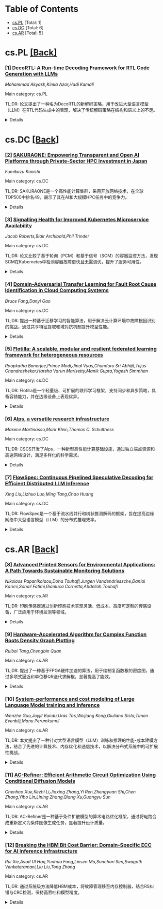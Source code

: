 <div id=toc></div>

# Table of Contents

- [cs.PL](#cs.PL) [Total: 1]
- [cs.DC](#cs.DC) [Total: 6]
- [cs.AR](#cs.AR) [Total: 5]


<div id='cs.PL'></div>

# cs.PL [[Back]](#toc)

### [1] [DecoRTL: A Run-time Decoding Framework for RTL Code Generation with LLMs](https://arxiv.org/abs/2507.02226)
*Mohammad Akyash,Kimia Azar,Hadi Kamali*

Main category: cs.PL

TL;DR: 论文提出了一种名为DecoRTL的新解码策略，用于改进大型语言模型（LLM）在RTL代码生成中的表现，解决了传统解码策略在结构和语义上的不足。


<details>
  <summary>Details</summary>
Motivation: 传统LLM解码策略在RTL代码生成中常导致无效或重复的输出，无法区分语法关键区域和设计关键区域的需求。

Method: DecoRTL结合了自一致性采样和语法感知温度调整，前者通过多候选生成和重排序提升正确性，后者根据语法角色调整采样温度。

Result: 在VerilogEval基准测试中，DecoRTL显著提升了语法有效性、功能正确性和输出多样性，且性能开销可忽略。

Conclusion: DecoRTL无需额外微调即可在推理时显著改善RTL代码生成质量。

Abstract: As one of their many applications, large language models (LLMs) have recently
shown promise in automating register transfer level (RTL) code generation.
However, conventional LLM decoding strategies, originally designed for natural
language, often fail to meet the structural and semantic demands of RTL,
leading to hallucinated, repetitive, or invalid code outputs. In this paper, we
first investigate the root causes of these decoding failures through an
empirical analysis of token-level entropy during RTL generation. Our findings
reveal that LLMs exhibit low confidence in regions of structural ambiguity or
semantic complexity, showing that standard decoding strategies fail to
differentiate between regions requiring determinism (syntax-critical regions)
and those that benefit from creative exploratory variability (design-critical
regions). Then, to overcome this, we introduce DecoRTL, a novel run-time
decoding strategy, that is both syntax-aware and contrastive for RTL code
generation. DecoRTL integrates two complementary components: (i)
self-consistency sampling, which generates multiple candidates and re-ranks
them based on token-level agreement to promote correctness while maintaining
diversity; and (ii) syntax-aware temperature adaptation, which classifies
tokens by their syntactical and functional roles and adjusts the sampling
temperature accordingly, enforcing low temperature for syntax-critical tokens
and higher temperature for exploratory ones. Our approach operates entirely at
inference time without requiring any additional model fine-tuning. Through
evaluations on multiple open-source LLMs using the VerilogEval benchmark, we
demonstrate significant improvements in syntactic validity, functional
correctness, and output diversity, while the execution overhead (performance
overhead) is imperceptible.

</details>


<div id='cs.DC'></div>

# cs.DC [[Back]](#toc)

### [2] [SAKURAONE: Empowering Transparent and Open AI Platforms through Private-Sector HPC Investment in Japan](https://arxiv.org/abs/2507.02124)
*Fumikazu Konishi*

Main category: cs.DC

TL;DR: SAKURAONE是一个高性能计算集群，采用开放网络技术，在全球TOP500中排名49，展示了其在AI和大规模HPC任务中的竞争力。


<details>
  <summary>Details</summary>
Motivation: 开发一个基于开放和供应商中立技术的高性能计算集群，以支持先进工作负载，如大语言模型训练。

Method: 采用800 GbE和SONiC操作系统构建开放网络堆栈，结合NVIDIA H100 GPU和全闪存存储子系统。

Result: 在HPL、HPCG和HPL-MxP基准测试中表现优异，分别达到33.95 PFLOP/s、396.295 TFLOP/s和339.86 PFLOP/s。

Conclusion: SAKURAONE证明了开放网络技术在大规模HPC基础设施中的可行性，并展示了高性能计算和AI应用的潜力。

Abstract: SAKURAONE is a managed high performance computing (HPC) cluster developed and
operated by the SAKURA Internet Research Center. It reinforces the ``KOKARYOKU
PHY'' configuration of bare-metal GPU servers and is designed as a cluster
computing resource optimized for advanced workloads, including large language
model (LLM) training.
  In the ISC 2025 edition of the TOP500 list, SAKURAONE was ranked
\textbf{49th} in the world based on its High Performance Linpack (HPL) score,
demonstrating its global competitiveness. In particular, it is the \textbf{only
system within the top 100} that employs a fully open networking stack based on
\textbf{800~GbE (Gigabit Ethernet)} and the \textbf{SONiC (Software for Open
Networking in the Cloud)} operating system, highlighting the viability of open
and vendor-neutral technologies in large-scale HPC infrastructure.
  SAKURAONE achieved a sustained performance of 33.95~PFLOP/s on the HPL
benchmark (Rmax), and 396.295~TFLOP/s on the High Performance Conjugate
Gradient (HPCG) benchmark. For the HPL-MxP benchmark, which targets
low-precision workloads representative of AI applications, SAKURAONE delivered
an impressive 339.86~PFLOP/s using FP8 precision.
  The system comprises 100 compute nodes, each equipped with eight NVIDIA H100
GPUs. It is supported by an all-flash Lustre storage subsystem with a total
physical capacity of 2~petabytes, providing high-throughput and low-latency
data access. Internode communication is enabled by a full-bisection bandwidth
interconnect based on a Rail-Optimized topology, where the Leaf and Spine
layers are interconnected via 800~GbE links. This topology, in combination with
RoCEv2 (RDMA over Converged Ethernet version 2), enables high-speed, lossless
data transfers and mitigates communication bottlenecks in large-scale parallel
workloads.

</details>


### [3] [Signalling Health for Improved Kubernetes Microservice Availability](https://arxiv.org/abs/2507.02158)
*Jacob Roberts,Blair Archibald,Phil Trinder*

Main category: cs.DC

TL;DR: 论文比较了基于轮询（PCM）和基于信号（SCM）的容器监控方法，发现SCM在Kubernetes中检测容器故障更快且无需调优，提升了服务可用性。


<details>
  <summary>Details</summary>
Motivation: 研究旨在解决PCM方法在容器监控中存在的调优困难、服务可用性降低和故障检测慢的问题。

Method: 设计并实现了基于信号的容器监控（SCM）方法，并通过数学模型和实验（使用SockShop基准）与PCM进行比较。

Result: SCM比PCM检测容器故障快86%，且无需调优，同时减少了错误检测，提升了服务可用性4%。

Conclusion: 建议容器编排器支持SCM功能，以实现更快、更准确的故障检测，无需复杂调优。

Abstract: Microservices are often deployed and managed by a container orchestrator that
can detect and fix failures to maintain the service availability critical in
many applications. In Poll-based Container Monitoring (PCM), the orchestrator
periodically checks container health. While a common approach, PCM requires
careful tuning, may degrade service availability, and can be slow to detect
container health changes. An alternative is Signal-based Container Monitoring
(SCM), where the container signals the orchestrator when its status changes. We
present the design, implementation, and evaluation of an SCM approach for
Kubernetes and empirically show that it has benefits over PCM, as predicted by
a new mathematical model. We compare the service availability of SCM and PCM
over six experiments using the SockShop benchmark. SCM does not require that
polling intervals are tuned, and yet detects container failure 86\% faster than
PCM and container readiness in a comparable time with limited resource
overheads. We find PCM can erroneously detect failures, and this reduces
service availability by 4\%. We propose that orchestrators offer SCM features
for faster failure detection than PCM without erroneous detections or careful
tuning.

</details>


### [4] [Domain-Adversarial Transfer Learning for Fault Root Cause Identification in Cloud Computing Systems](https://arxiv.org/abs/2507.02233)
*Bruce Fang,Danyi Gao*

Main category: cs.DC

TL;DR: 提出一种基于迁移学习的智能算法，用于解决云计算环境中故障根因识别的挑战，通过共享特征提取和域对抗机制提升模型性能。


<details>
  <summary>Details</summary>
Motivation: 云计算环境中故障根因识别因系统复杂、服务耦合度高和故障信息有限而困难。

Method: 采用迁移学习，引入共享特征提取模块和域对抗机制，结合伪标签选择策略增强模型泛化能力。

Result: 实验表明，该方法在准确性、F1-Score和AUC等关键指标上优于主流方法，尤其在类别不平衡和目标域结构差异大的情况下表现优异。

Conclusion: 验证了所提机制在复杂云计算系统中的有效性和实用价值。

Abstract: This paper addresses the challenge of fault root cause identification in
cloud computing environments. The difficulty arises from complex system
structures, dense service coupling, and limited fault information. To solve
this problem, an intelligent identification algorithm based on transfer
learning is proposed. The method introduces a shared feature extraction module
and a domain adversarial mechanism to enable effective knowledge transfer from
the source domain to the target domain. This improves the model's
discriminative ability and generalization performance in the target domain. The
model incorporates a pseudo-label selection strategy. When labeled samples are
lacking in the target domain, high-confidence predictions are used in training.
This enhances the model's ability to recognize minority classes. To evaluate
the stability and adaptability of the method in real-world scenarios,
experiments are designed under three conditions: label scarcity, class
imbalance, and heterogeneous node environments. Experimental results show that
the proposed method outperforms existing mainstream approaches in several key
metrics, including accuracy, F1-Score, and AUC. The model demonstrates stronger
discriminative power and robustness. Notably, under extreme class imbalance and
significant structural differences in the target domain, the model still
maintains high performance. This validates the effectiveness and practical
value of the proposed mechanisms in complex cloud computing systems.

</details>


### [5] [Flotilla: A scalable, modular and resilient federated learning framework for heterogeneous resources](https://arxiv.org/abs/2507.02295)
*Roopkatha Banerjee,Prince Modi,Jinal Vyas,Chunduru Sri Abhijit,Tejus Chandrashekar,Harsha Varun Marisetty,Manik Gupta,Yogesh Simmhan*

Main category: cs.DC

TL;DR: Flotilla是一个轻量级、可扩展的联邦学习框架，支持同步和异步策略，具备容错能力，并在边缘设备上表现优异。


<details>
  <summary>Details</summary>
Motivation: 随着移动和边缘计算的发展及数据隐私问题的关注，联邦学习（FL）作为一种隐私保护的分布式机器学习方法受到欢迎。然而，现有框架多用于伪分布式模拟，缺乏对真实边缘硬件的支持，且不支持异步聚合和容错。

Method: Flotilla采用模块化设计，支持多种同步和异步FL策略，独立于DNN架构，使用无状态客户端和分离会话状态的服务器设计，并具备容错能力。

Result: Flotilla在200+客户端上展示了容错能力，并在边缘设备上资源使用优于或媲美现有框架（Flower、OpenFL、FedML），且能扩展到1000+客户端。

Conclusion: Flotilla是一个高效的FL框架，适合构建新策略、快速部署及系统优化研究。

Abstract: With the recent improvements in mobile and edge computing and rising concerns
of data privacy, Federated Learning(FL) has rapidly gained popularity as a
privacy-preserving, distributed machine learning methodology. Several FL
frameworks have been built for testing novel FL strategies. However, most focus
on validating the learning aspects of FL through pseudo-distributed simulation
but not for deploying on real edge hardware in a distributed manner to
meaningfully evaluate the federated aspects from a systems perspective. Current
frameworks are also inherently not designed to support asynchronous
aggregation, which is gaining popularity, and have limited resilience to client
and server failures. We introduce Flotilla, a scalable and lightweight FL
framework. It adopts a ``user-first'' modular design to help rapidly compose
various synchronous and asynchronous FL strategies while being agnostic to the
DNN architecture. It uses stateless clients and a server design that separates
out the session state, which are periodically or incrementally checkpointed. We
demonstrate the modularity of Flotilla by evaluating five different FL
strategies for training five DNN models. We also evaluate the client and
server-side fault tolerance on 200+ clients, and showcase its ability to
rapidly failover within seconds. Finally, we show that Flotilla's resource
usage on Raspberry Pis and Nvidia Jetson edge accelerators are comparable to or
better than three state-of-the-art FL frameworks, Flower, OpenFL and FedML. It
also scales significantly better compared to Flower for 1000+ clients. This
positions Flotilla as a competitive candidate to build novel FL strategies on,
compare them uniformly, rapidly deploy them, and perform systems research and
optimizations.

</details>


### [6] [Alps, a versatile research infrastructure](https://arxiv.org/abs/2507.02404)
*Maxime Martinasso,Mark Klein,Thomas C. Schulthess*

Main category: cs.DC

TL;DR: CSCS开发了Alps，一种新型高性能计算基础设施，通过独立端点资源和高速网络设计，满足多样化的科学需求。


<details>
  <summary>Details</summary>
Motivation: 传统垂直集成的HPC架构缺乏灵活性和可组合性，无法适应日益多样化的科学需求。

Method: Alps采用异构硬件（CPU和GPU）和高性能Slingshot网络，结合模块化存储系统和软件定义的vCluster技术。

Result: Alps支持多种科学领域，如数值天气预报和AI研究，提供定制化平台。

Conclusion: Alps通过创新的架构和技术，成功解决了传统HPC的局限性，为科学计算提供了更灵活和可扩展的解决方案。

Abstract: The Swiss National Supercomputing Centre (CSCS) has a long-standing tradition
of delivering top-tier high-performance computing systems, exemplified by the
Piz Daint supercomputer. However, the increasing diversity of scientific needs
has exposed limitations in traditional vertically integrated HPC architectures,
which often lack flexibility and composability. To address these challenges,
CSCS developed Alps, a next-generation HPC infrastructure designed with a
transformative principle: resources operate as independent endpoints within a
high-speed network. This architecture enables the creation of independent
tenant-specific and platform-specific services, tailored to diverse scientific
requirements.
  Alps incorporates heterogeneous hardware, including CPUs and GPUs,
interconnected by a high-performance Slingshot network, and offers a modular
storage system. A key innovation is the versatile software-defined cluster
(vCluster) technology, which bridges cloud and HPC paradigms. By abstracting
infrastructure, service management, and user environments into distinct layers,
vClusters allow for customized platforms that support diverse workloads.
Current platforms on Alps serve various scientific domains, including numerical
weather prediction, and AI research.

</details>


### [7] [FlowSpec: Continuous Pipelined Speculative Decoding for Efficient Distributed LLM Inference](https://arxiv.org/abs/2507.02620)
*Xing Liu,Lizhuo Luo,Ming Tang,Chao Huang*

Main category: cs.DC

TL;DR: FlowSpec是一个基于流水线并行和树状推测解码的框架，旨在提高边缘网络中大型语言模型（LLM）的分布式推理效率。


<details>
  <summary>Details</summary>
Motivation: 现有流水线方法在边缘网络请求稀疏时利用率低，导致推理延迟减少效果不佳。

Method: FlowSpec采用三种机制：基于分数的逐步验证、高效草稿管理和动态草稿扩展策略。

Result: 实验表明，FlowSpec在多种模型和配置下显著提升推理速度，速度比基线快1.36×-1.77×。

Conclusion: FlowSpec通过优化流水线利用率和推测效率，有效提升了边缘网络中LLM的分布式推理性能。

Abstract: Distributed inference serves as a promising approach to enabling the
inference of large language models (LLMs) at the network edge. It distributes
the inference process to multiple devices to ensure that the LLMs can fit into
the device memory. Recent pipeline-based approaches have the potential to
parallelize communication and computation, which helps reduce inference
latency. However, the benefit diminishes when the inference request at the
network edge is sparse, where pipeline is typically at low utilization. To
enable efficient distributed LLM inference at the edge, we propose
\textbf{FlowSpec}, a pipeline-parallel tree-based speculative decoding
framework. FlowSpec incorporates three key mechanisms to improve decoding
efficiency: 1) score-based step-wise verification prioritizes more important
draft tokens to bring earlier accpeted tokens; 2) efficient draft management to
prune invalid tokens while maintaining correct causal relationship during
verification; 3) dynamic draft expansion strategies to supply high-quality
speculative inputs. These techniques work in concert to enhance both pipeline
utilization and speculative efficiency. We evaluate FlowSpec on a real-world
testbed with other baselines. Experimental results demonstrate that our
proposed framework significantly improves inference speed across diverse models
and configurations, achieving speedup ratios 1.36$\times$-1.77$\times$ compared
to baselines. Our code is publicly available at
\href{https://github.com/Leosang-lx/FlowSpec#}{https://github.com/Leosang-lx/FlowSpec\#}

</details>


<div id='cs.AR'></div>

# cs.AR [[Back]](#toc)

### [8] [Advanced Printed Sensors for Environmental Applications: A Path Towards Sustainable Monitoring Solutions](https://arxiv.org/abs/2507.02067)
*Nikolaos Papanikolaou,Doha Touhafi,Jurgen Vandendriessche,Danial Karimi,Sohail Fatimi,Gianluca Cornetta,Abdellah Touhafi*

Main category: cs.AR

TL;DR: 印刷传感器通过创新印刷技术实现灵活、低成本、高度可定制的传感设备，广泛应用于环境监测等领域。


<details>
  <summary>Details</summary>
Motivation: 推动传感器技术的革新，提供更灵活、经济的解决方案，以满足多样化的环境监测需求。

Method: 采用创新的印刷技术制造传感器，使其具备高灵敏度和准确性。

Result: 传感器能够高效检测污染物、温湿度变化等关键环境参数。

Conclusion: 印刷传感器在环境监测和保护中展现出巨大潜力，是未来传感器技术的重要发展方向。

Abstract: Printed sensors represent a transformative advancement in sensor technology,
utilizing innovative printing techniques to create flexible, cost-effective,
and highly customizable sensing devices. Their versatility allows integration
into numerous applications across diverse fields such as monitoring a wide
range of environmental factors e.g. air and water quality, soil conditions, and
atmospheric changes among others. These sensors demonstrate high sensitivity
and accuracy in detecting pollutants, temperature variations, humidity levels,
and other critical parameters essential for environmental assessment and
protection.

</details>


### [9] [Hardware-Accelerated Algorithm for Complex Function Roots Density Graph Plotting](https://arxiv.org/abs/2507.02164)
*Ruibai Tang,Chengbin Quan*

Main category: cs.AR

TL;DR: 提出了一种基于FPGA硬件加速的算法，用于绘制复函数根的密度图，通过多项式逼近和单位移QR迭代求解根，显著提高了能效。


<details>
  <summary>Details</summary>
Motivation: 复函数根的求解和可视化在理论和应用领域都很重要，但计算成本高，需要更高效的解决方案。

Method: 利用伴随矩阵的Hessenberg结构和Givens旋转优化QR分解，设计了流水线FPGA架构，处理大量多项式。

Result: 相比CPU方法，能效提升高达65倍，但性能仍落后于现代GPU。

Conclusion: 该算法在能效方面表现优异，适合需要高效计算的应用场景。

Abstract: Solving and visualizing the potential roots of complex functions is essential
in both theoretical and applied domains, yet often computationally intensive.
We present a hardware-accelerated algorithm for complex function roots density
graph plotting by approximating functions with polynomials and solving their
roots using single-shift QR iteration. By leveraging the Hessenberg structure
of companion matrices and optimizing QR decomposition with Givens rotations, we
design a pipelined FPGA architecture capable of processing a large amount of
polynomials with high throughput. Our implementation achieves up to 65x higher
energy efficiency than CPU-based approaches, and while it trails modern GPUs in
performance due to differences in fabrication technique.

</details>


### [10] [System-performance and cost modeling of Large Language Model training and inference](https://arxiv.org/abs/2507.02456)
*Wenzhe Guo,Joyjit Kundu,Uras Tos,Weijiang Kong,Giuliano Sisto,Timon Evenblij,Manu Perumkunnil*

Main category: cs.AR

TL;DR: 本文提出了一种针对大型语言模型（LLM）训练和推理的性能-成本建模方法，结合了先进的计算技术、内存优化和通信技术，以解决分布式系统中的可扩展性挑战。


<details>
  <summary>Details</summary>
Motivation: 随着LLM规模和复杂性的指数增长，计算能力、内存带宽、网络性能和成本效率的提升未能跟上，导致分布式系统上的可扩展性问题。

Method: 提出了一种性能-成本建模方法，整合了闪存注意力技术和专家混合模型，并考虑了不同网络拓扑和通信算法的影响。

Result: 该方法能够分析不同系统架构配置的性能-成本权衡，为未来计算系统设计提供指导。

Conclusion: 该建模方法为硬件-软件协同开发提供了有价值的见解，特别是在性能与成本之间的权衡分析方面。

Abstract: Large language models (LLMs), based on transformer architectures, have
revolutionized numerous domains within artificial intelligence, science, and
engineering due to their exceptional scalability and adaptability. However, the
exponential growth in LLM size and complexity has outpaced advancements in
compute capacity, memory bandwidth, network performance, and cost efficiency,
posing significant challenges to their scalability on distributed systems. To
address these limitations, alternative model architectures, optimization
strategies, communication-aware network topologies, and novel system design
approaches have been proposed in literature. This paper introduces a
performance-cost modeling methodology for LLM training and inference that
integrates state-of-the-art compute techniques with memory optimizations, and
latest communication techniques. Building on an analytical performance model,
our approach incorporates recent innovations such as the flash attention
technique and mixture of experts models to address the memory bandwidth and
compute bottlenecks. It also considers the impact of different network
topologies and topology-specific communication algorithms with 5D parallellism.
The framework also integrates a chiplet cost model. The proposed modeling
methodology provides valuable insights to guide future compute system design
and facilitates hardware-software co-development, in particular due to its
ability to analyze performance-cost trade-offs for various system architectural
configurations.

</details>


### [11] [AC-Refiner: Efficient Arithmetic Circuit Optimization Using Conditional Diffusion Models](https://arxiv.org/abs/2507.02598)
*Chenhao Xue,Kezhi Li,Jiaxing Zhang,Yi Ren,Zhengyuan Shi,Chen Zhang,Yibo Lin,Lining Zhang,Qiang Xu,Guangyu Sun*

Main category: cs.AR

TL;DR: AC-Refiner是一种基于条件扩散模型的算术电路优化框架，通过将电路合成重新定义为条件图像生成任务，显著提升设计质量。


<details>
  <summary>Details</summary>
Motivation: 算术电路优化面临设计空间大和物理约束复杂的挑战，现有深度学习方法难以高效探索高潜力设计变体。

Method: 采用条件扩散模型，将电路合成视为条件图像生成任务，并结合目标质量结果（QoR）进行优化。

Result: AC-Refiner生成的电路设计在帕累托最优性上优于现有方法，并在实际应用中验证了性能提升。

Conclusion: AC-Refiner通过扩散模型有效优化算术电路设计，展示了在复杂设计空间中的高效探索能力。

Abstract: Arithmetic circuits, such as adders and multipliers, are fundamental
components of digital systems, directly impacting the performance, power
efficiency, and area footprint. However, optimizing these circuits remains
challenging due to the vast design space and complex physical constraints.
While recent deep learning-based approaches have shown promise, they struggle
to consistently explore high-potential design variants, limiting their
optimization efficiency. To address this challenge, we propose AC-Refiner, a
novel arithmetic circuit optimization framework leveraging conditional
diffusion models. Our key insight is to reframe arithmetic circuit synthesis as
a conditional image generation task. By carefully conditioning the denoising
diffusion process on target quality-of-results (QoRs), AC-Refiner consistently
produces high-quality circuit designs. Furthermore, the explored designs are
used to fine-tune the diffusion model, which focuses the exploration near the
Pareto frontier. Experimental results demonstrate that AC-Refiner generates
designs with superior Pareto optimality, outperforming state-of-the-art
baselines. The performance gain is further validated by integrating AC-Refiner
into practical applications.

</details>


### [12] [Breaking the HBM Bit Cost Barrier: Domain-Specific ECC for AI Inference Infrastructure](https://arxiv.org/abs/2507.02654)
*Rui Xie,Asad Ul Haq,Yunhua Fang,Linsen Ma,Sanchari Sen,Swagath Venkataramani,Liu Liu,Tong Zhang*

Main category: cs.AR

TL;DR: 通过系统级方法降低HBM成本，将故障管理移至内存控制器，结合RS纠错与CRC检测，保持高吞吐和模型精度。


<details>
  <summary>Details</summary>
Motivation: HBM的高成本限制了其在AI中的可扩展部署，需探索降低成本的方案。

Method: 采用域特定ECC框架，结合RS纠错、CRC检测、差分奇偶更新和可调保护。

Result: 在10^-3误码率下，系统保持78%吞吐和97%模型精度。

Conclusion: 将可靠性作为可调参数，为低成本高性能HBM部署提供新路径。

Abstract: High-Bandwidth Memory (HBM) delivers exceptional bandwidth and energy
efficiency for AI workloads, but its high cost per bit, driven in part by
stringent on-die reliability requirements, poses a growing barrier to scalable
deployment. This work explores a system-level approach to cost reduction by
eliminating on-die ECC and shifting all fault management to the memory
controller. We introduce a domain-specific ECC framework combining
large-codeword Reed--Solomon~(RS) correction with lightweight fine-grained CRC
detection, differential parity updates to mitigate write amplification, and
tunable protection based on data importance. Our evaluation using LLM inference
workloads shows that, even under raw HBM bit error rates up to $10^{-3}$, the
system retains over 78\% of throughput and 97\% of model accuracy compared with
systems equipped with ideal error-free HBM. By treating reliability as a
tunable system parameter rather than a fixed hardware constraint, our design
opens a new path toward low-cost, high-performance HBM deployment in AI
infrastructure.

</details>
